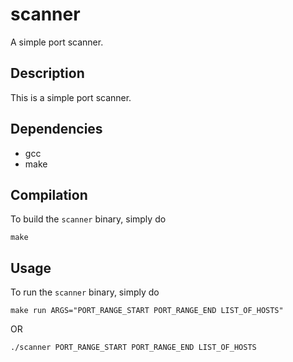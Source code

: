 # scanner


A simple port scanner.

## Description


This is a simple port scanner.

## Dependencies

* gcc
* make

## Compilation

To build the `scanner` binary, simply do
```
make
```

## Usage

To run the `scanner` binary, simply do
```
make run ARGS="PORT_RANGE_START PORT_RANGE_END LIST_OF_HOSTS"
```
OR
```
./scanner PORT_RANGE_START PORT_RANGE_END LIST_OF_HOSTS
```
